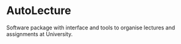 # AutoLecture
Software package with interface and tools to organise lectures and assignments at University.
